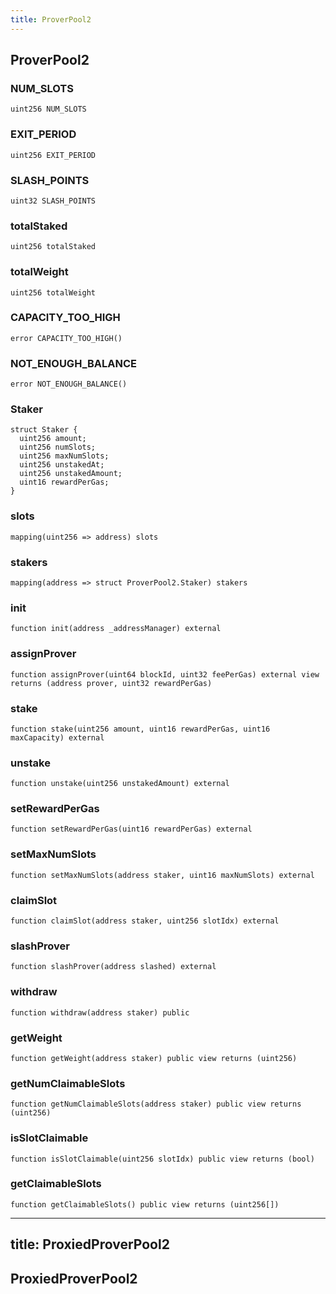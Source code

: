 ```yaml
---
title: ProverPool2
---
```


## ProverPool2

### NUM_SLOTS

```solidity
uint256 NUM_SLOTS
```

### EXIT_PERIOD

```solidity
uint256 EXIT_PERIOD
```

### SLASH_POINTS

```solidity
uint32 SLASH_POINTS
```

### totalStaked

```solidity
uint256 totalStaked
```

### totalWeight

```solidity
uint256 totalWeight
```

### CAPACITY_TOO_HIGH

```solidity
error CAPACITY_TOO_HIGH()
```

### NOT_ENOUGH_BALANCE

```solidity
error NOT_ENOUGH_BALANCE()
```

### Staker

```solidity
struct Staker {
  uint256 amount;
  uint256 numSlots;
  uint256 maxNumSlots;
  uint256 unstakedAt;
  uint256 unstakedAmount;
  uint16 rewardPerGas;
}
```

### slots

```solidity
mapping(uint256 => address) slots
```

### stakers

```solidity
mapping(address => struct ProverPool2.Staker) stakers
```

### init

```solidity
function init(address _addressManager) external
```

### assignProver

```solidity
function assignProver(uint64 blockId, uint32 feePerGas) external view returns (address prover, uint32 rewardPerGas)
```

### stake

```solidity
function stake(uint256 amount, uint16 rewardPerGas, uint16 maxCapacity) external
```

### unstake

```solidity
function unstake(uint256 unstakedAmount) external
```

### setRewardPerGas

```solidity
function setRewardPerGas(uint16 rewardPerGas) external
```

### setMaxNumSlots

```solidity
function setMaxNumSlots(address staker, uint16 maxNumSlots) external
```

### claimSlot

```solidity
function claimSlot(address staker, uint256 slotIdx) external
```

### slashProver

```solidity
function slashProver(address slashed) external
```

### withdraw

```solidity
function withdraw(address staker) public
```

### getWeight

```solidity
function getWeight(address staker) public view returns (uint256)
```

### getNumClaimableSlots

```solidity
function getNumClaimableSlots(address staker) public view returns (uint256)
```

### isSlotClaimable

```solidity
function isSlotClaimable(uint256 slotIdx) public view returns (bool)
```

### getClaimableSlots

```solidity
function getClaimableSlots() public view returns (uint256[])
```

---

## title: ProxiedProverPool2

## ProxiedProverPool2
